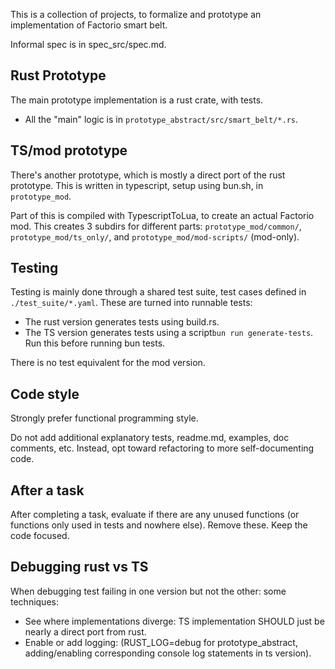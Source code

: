 This is a collection of projects, to formalize and prototype an implementation of Factorio smart belt.

Informal spec is in spec_src/spec.md.

## Rust Prototype

The main prototype implementation is a rust crate, with tests.

- All the "main" logic is in `prototype_abstract/src/smart_belt/*.rs`.

## TS/mod prototype

There's another prototype, which is mostly a direct port of the rust prototype.
This is written in typescript, setup using bun.sh, in `prototype_mod`.

Part of this is compiled with TypescriptToLua, to create an actual Factorio mod.
This creates 3 subdirs for different parts:
`prototype_mod/common/`, `prototype_mod/ts_only/`, and `prototype_mod/mod-scripts/` (mod-only).

## Testing

Testing is mainly done through a shared test suite, test cases defined in `./test_suite/*.yaml`.
These are turned into runnable tests:
- The rust version generates tests using build.rs.
- The TS version generates tests using a script`bun run generate-tests`. Run this before running bun tests.

There is no test equivalent for the mod version.

## Code style

Strongly prefer functional programming style.

Do not add additional explanatory tests, readme.md, examples, doc comments, etc.
Instead, opt toward refactoring to more self-documenting code.

## After a task

After completing a task, evaluate if there are any unused functions (or functions only used in tests and nowhere else).
Remove these. Keep the code focused.

## Debugging rust vs TS

When debugging test failing in one version but not the other: some techniques:

- See where implementations diverge: TS implementation SHOULD just be nearly a direct port from rust.
- Enable or add logging: (RUST_LOG=debug for prototype_abstract, adding/enabling corresponding console log statements in ts version).
